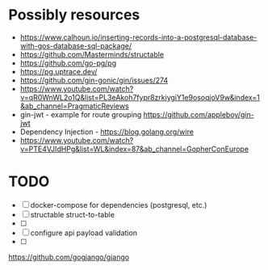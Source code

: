 # Possibly resources
 - https://www.calhoun.io/inserting-records-into-a-postgresql-database-with-gos-database-sql-package/
 - https://github.com/Masterminds/structable
 - https://github.com/go-pg/pg
 - https://pg.uptrace.dev/
 - https://github.com/gin-gonic/gin/issues/274
 - https://www.youtube.com/watch?v=qR0WnWL2o1Q&list=PL3eAkoh7fypr8zrkiygiY1e9osoqjoV9w&index=1&ab_channel=PragmaticReviews
 - gin-jwt - example for route grouping https://github.com/appleboy/gin-jwt
 - Dependency Injection - https://blog.golang.org/wire
 - https://www.youtube.com/watch?v=PTE4VJIdHPg&list=WL&index=87&ab_channel=GopherConEurope

# TODO
 - [ ] docker-compose for dependencies (postgresql, etc.)
 - [ ] structable struct-to-table
 - [ ] 
 - [ ] configure api payload validation
 - [ ] 


 https://github.com/gogjango/gjango